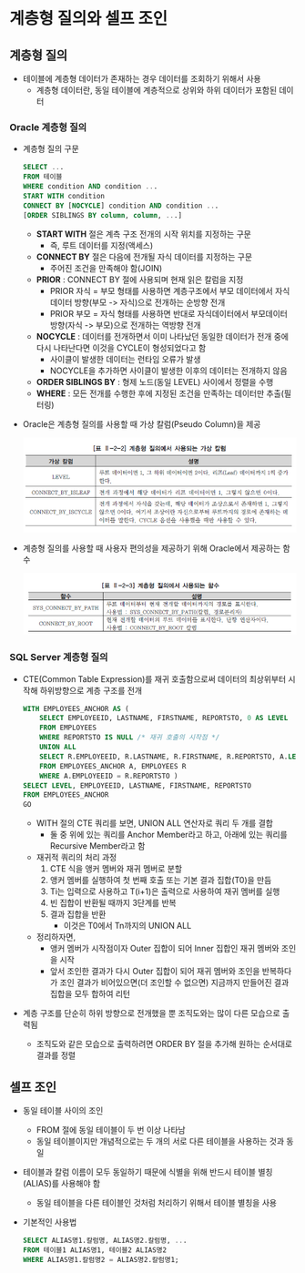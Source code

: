 # 계층형 질의와 셀프 조인

## 계층형 질의

* 테이블에 계층형 데이터가 존재하는 경우 데이터를 조회하기 위해서 사용
  * 계층형 데이터란, 동일 테이블에 계층적으로 상위와 하위 데이터가 포함된 데이터

### Oracle 계층형 질의

* 계층형 질의 구문

  ```sql
  SELECT ...
  FROM 테이블
  WHERE condition AND condition ...
  START WITH condition
  CONNECT BY [NOCYCLE] condition AND condition ...
  [ORDER SIBLINGS BY column, column, ...]
  ```
  * **START WITH** 절은 계측 구조 전개의 시작 위치를 지정하는 구문
    * 즉, 루트 데이터를 지정(액세스)
  * **CONNECT BY** 절은 다음에 전개될 자식 데이터를 지정하는 구문
    * 주어진 조건을 만족해야 함(JOIN)
  * **PRIOR** : CONNECT BY 절에 사용되며 현재 읽은 칼럼을 지정
    * PRIOR 자식 = 부모 형태를 사용하면 계층구조에서 부모 데이터에서 자식데이터 방향(부모 -> 자식)으로 전개하는 순방향 전개
    * PRIOR 부모 = 자식 형태를 사용하면 반대로 자식데이터에서 부모데이터 방향(자식 -> 부모)으로 전개하는 역방향 전개
  * **NOCYCLE** : 데이터를 전개하면서 이미 나타났던 동일한 데이터가 전개 중에 다시 나타난다면 이것을 CYCLE이 형성되었다고 함
    * 사이클이 발생한 데이터는 런타임 오류가 발생
    * NOCYCLE을 추가하면 사이클이 발생한 이후의 데이터는 전개하지 않음
  * **ORDER SIBLINGS BY** : 형제 노드(동일 LEVEL) 사이에서 정렬을 수행
  * **WHERE** : 모든 전개를 수행한 후에 지정된 조건을 만족하는 데이터만 추출(필터링)

* Oracle은 계층형 질의를 사용할 때 가상 칼럼(Pseudo Column)을 제공

  ![sql가이드](image/SQL_208.jpg)

* 계층형 질의를 사용할 때 사용자 편의성을 제공하기 위해 Oracle에서 제공하는 함수

  ![sql가이드](image/SQL_211.jpg)

### SQL Server 계층형 질의

* CTE(Common Table Expression)를 재귀 호출함으로써 데이터의 최상위부터 시작해 하위방향으로 계층 구조를 전개

  ```SQL
  WITH EMPLOYEES_ANCHOR AS (
      SELECT EMPLOYEEID, LASTNAME, FIRSTNAME, REPORTSTO, 0 AS LEVEL 
      FROM EMPLOYEES 
      WHERE REPORTSTO IS NULL /* 재귀 호출의 시작점 */ 
      UNION ALL 
      SELECT R.EMPLOYEEID, R.LASTNAME, R.FIRSTNAME, R.REPORTSTO, A.LEVEL + 1 
      FROM EMPLOYEES_ANCHOR A, EMPLOYEES R 
      WHERE A.EMPLOYEEID = R.REPORTSTO ) 
  SELECT LEVEL, EMPLOYEEID, LASTNAME, FIRSTNAME, REPORTSTO 
  FROM EMPLOYEES_ANCHOR 
  GO
  ```

  * WITH 절의 CTE 쿼리를 보면, UNION ALL 연산자로 쿼리 두 개를 결합
    * 둘 중 위에 있는 쿼리를 Anchor Member라고 하고, 아래에 있는 쿼리를 Recursive Member라고 함
  * 재귀적 쿼리의 처리 과정
    1. CTE 식을 앵커 멤버와 재귀 멤버로 분할
    2. 앵커 멤버를 실행하여 첫 번째 호출 또는 기본 결과 집합(T0)을 만듬
    3. Ti는 입력으로 사용하고 T(i+1)은 출력으로 사용하여 재귀 멤버를 실행
    4. 빈 집합이 반환될 때까지 3단계를 반복
    5. 결과 집합을 반환
       * 이것은 T0에서 Tn까지의 UNION ALL
  * 정리하자면,
    * 앵커 멤버가 시작점이자 Outer 집합이 되어 Inner 집합인 재귀 멤버와 조인을 시작
    * 앞서 조인한 결과가 다시 Outer 집합이 되어 재귀 멤버와 조인을 반복하다가 조인 결과가 비어있으면(더 조인할 수 없으면) 지금까지 만들어진 결과 집합을 모두 합하여 리턴

* 계층 구조를 단순히 하위 방향으로 전개했을 뿐 조직도와는 많이 다른 모습으로 출력됨

  * 조직도와 같은 모습으로 출력하려면 ORDER BY 절을 추가해 원하는 순서대로 결과를 정렬

## 셀프 조인

* 동일 테이블 사이의 조인

  * FROM 절에 동일 테이블이 두 번 이상 나타남
  * 동일 테이블이지만 개념적으로는 두 개의 서로 다른 테이블을 사용하는 것과 동일

* 테이블과 칼럼 이름이 모두 동일하기 때문에 식별을 위해 반드시 테이블 별칭(ALIAS)를 사용해야 함

  * 동일 테이블을 다른 테이블인 것처럼 처리하기 위해서 테이블 별칭을 사용

* 기본적인 사용법

  ```SQL
  SELECT ALIAS명1.칼럼명, ALIAS명2.칼럼명, ... 
  FROM 테이블1 ALIAS명1, 테이블2 ALIAS명2 
  WHERE ALIAS명1.칼럼명2 = ALIAS명2.칼럼명1;
  ```